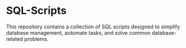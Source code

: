 # SQL-Scripts
This repository contains a collection of SQL scripts designed to simplify database management, automate tasks, and solve common database-related problems. 
